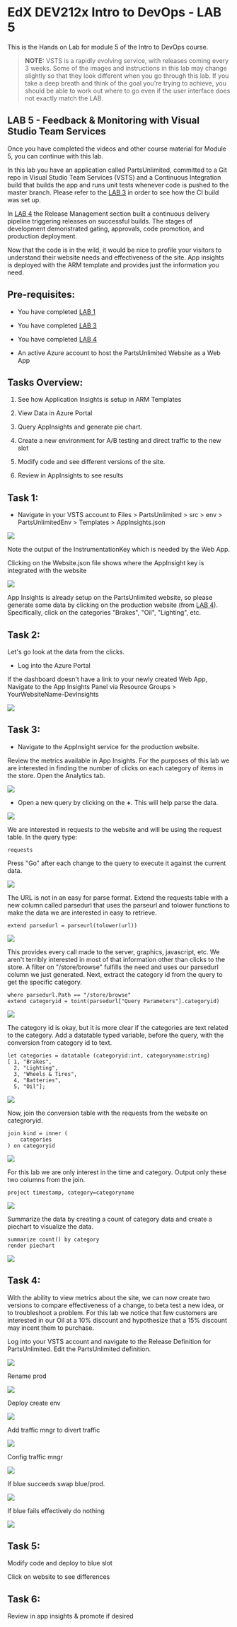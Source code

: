 # EdX DEV212x Intro to DevOps - LAB 5 #
This is the Hands on Lab for module 5 of the Intro to DevOps course.

> **NOTE:** VSTS is a rapidly evolving service, with releases coming every 3 weeks. Some of the images and instructions in this lab may change slightly so that they look different when you go through this lab. If you take a deep breath and think of the goal you're trying to achieve, you should be able to work out where to go even if the user interface does not exactly match the LAB.

## LAB 5 - Feedback & Monitoring with Visual Studio Team Services ##
Once you have completed the videos and other course material for Module 5, you can continue with this lab.

In this lab you have an application called PartsUnlimited, committed to a Git repo
in Visual Studio Team Services (VSTS) and a Continuous Integration build that builds the app and
runs unit tests whenever code is pushed to the master branch. Please refer to the
[LAB 3](../Lab3/EdX212x-Lab3.md) in order to see how the CI build was set up.

In [LAB 4](../Lab4/EdX212x-Lab4.md) the Release Management section built a continuous delivery pipeline triggering releases on successful builds.  The stages of development demonstrated gating, approvals, code promotion, and production deployment.

Now that the code is in the wild, it would be nice to profile your visitors to understand their website needs and effectiveness of the site.  App insights is deployed with the ARM template and provides just the information you need.

## Pre-requisites:

* You have completed [LAB 1](../Lab1/edX-DEV212x-Lab1.md)
* You have completed [LAB 3](../Lab3/edX-DEV212x-Lab3.md)
* You have completed [LAB 4](../Lab4/edX-DEV212x-Lab4.md)

* An active Azure account to host the PartsUnlimited Website as a Web App

## Tasks Overview:

1. See how Application Insights is setup in ARM Templates

1. View Data in Azure Portal

1. Query AppInsights and generate pie chart.

1. Create a new environment for A/B testing and direct traffic to the new slot

1. Modify code and see different versions of the site.

1. Review in AppInsights to see results


## Task 1: ##

* Navigate in your VSTS account to Files > PartsUnlimited > src > env > PartsUnlimitedEnv > Templates > AppInsights.json

![](media/app_insight_template.png)

Note the output of the InstrumentationKey which is needed by the Web App.

Clicking on the Website.json file shows where the AppInsight key is integrated with the website

![](media/app_insight_web_key.png)

App Insights is already setup on the PartsUnlimited website, so please generate some data by clicking on the production website (from [LAB 4](../Lab4/edX-DEV212x-Lab4.md)). Specifically, click on the categories "Brakes", "Oil", "Lighting", etc.


## Task 2: ##

Let's go look at the data from the clicks.

* Log into the Azure Portal

If the dashboard doesn't have a link to your newly created Web App, Navigate to the App Insights Panel via Resource Groups > YourWebsiteName-DevInsights

![](media/open_app_insights.png)


## Task 3: ##

* Navigate to the AppInsight service for the production website.

Review the metrics available in App Insights. For the purposes of this lab we are interested in finding the number of clicks on each category of items in the store. Open the Analytics tab.

![](media/app_insight_overview.png)

* Open a new query by clicking on the **+**.  This will help parse the data.

![](media/app_insight_newquery.png)

We are interested in requests to the website and will be using the request table.  In the query type:
```
requests
```

Press "Go" after each change to the query to execute it against the current data.

![](media/query1.png)

The URL is not in an easy for parse format.  Extend the requests table with a new column called parsedurl that uses the parseurl and tolower functions to make the data we are interested in easy to retrieve.
```
extend parsedurl = parseurl(tolower(url))
```

![](media/query2.png)

This provides every call made to the server, graphics, javascript, etc.  We aren't terribly interested in most of that information other than clicks to the store.  A filter on "/store/browse" fulfills the need and uses our parsedurl column we just generated.  Next, extract the category id from the query to get the specific category.

```
where parsedurl.Path == "/store/browse"
extend categoryid = toint(parsedurl["Query Parameters"].categoryid)
```


![](media/query3.png)

The category id is okay, but it is more clear if the categories are text related to the category. Add a datatable typed variable, before the query, with the conversion from category id to text.

```
let categories = datatable (categoryid:int, categoryname:string)
[ 1, "Brakes",
  2, "Lighting",
  3, "Wheels & Tires",
  4, "Batteries",
  5, "Oil"];
```

![](media/query4.png)

Now, join the conversion table with the requests from the website on categroryid.

```
join kind = inner (
    categories
) on categoryid
```

![](media/query5.png)

For this lab we are only interest in the time and category.  Output only these two columns from the join.

```
project timestamp, category=categoryname
```

![](media/query6.png)

Summarize the data by creating a count of category data and create a piechart to visualize the data.

```
summarize count() by category
render piechart
```

![](media/query7.png)

## Task 4: ##

With the ability to view metrics about the site, we can now create two versions to compare effectiveness of a change, to beta test a new idea, or to troubleshoot a problem.  For this lab we notice that few customers are interested in our Oil at a 10% discount and hypothesize that a 15% discount may incent them to purchase.

Log into your VSTS account and navigate to the Release Definition for PartsUnlimited.  Edit the PartsUnlimited definition.

![](media/release_completed_pipeline.png)

Rename prod

![](media/vsts_rename_prod.png)

Deploy create env

![](media/vsts_deploy_blue.png)

Add traffic mngr to divert traffic

![](media/vsts_add_traf.png)

Config traffic mngr

![](media/vsts_traf_config.png)

If blue succeeds swap blue/prod.

![](media/vsts_blue_success.png)

If blue fails effectively do nothing

![](media/vsts_blue_success_edit.png)

## Task 5: ##

Modify code and deploy to blue slot

Click on website to see differences

## Task 6: ##

Review in app insights & promote if desired